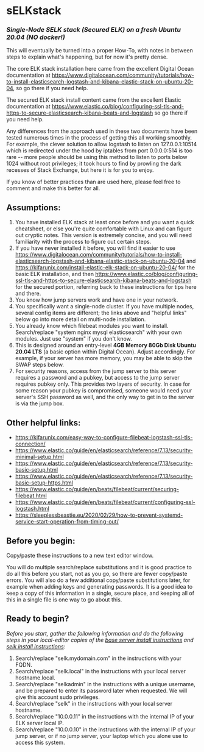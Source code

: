 # sELKstack

### *Single-Node SELK stack (Secured ELK) on a fresh Ubuntu 20.04 (NO docker!)*

This will eventually be turned into a proper How-To, with notes in between steps to explain what's happening, but for now it's pretty dense.

The core ELK stack installation here came from the excellent Digital Ocean documentation at https://www.digitalocean.com/community/tutorials/how-to-install-elasticsearch-logstash-and-kibana-elastic-stack-on-ubuntu-20-04, so go there if you need help.

The secured ELK stack install content came from the excellent Elastic documentation at https://www.elastic.co/blog/configuring-ssl-tls-and-https-to-secure-elasticsearch-kibana-beats-and-logstash so go there if you need help.

Any differences from the approach used in these two documents have been tested numerous times in the process of getting this all working smoothly. For example, the clever solution to allow logstash to listen on 127.0.0.1:10514 which is redirected under the hood by iptables from port 0.0.0.0:514 is too rare -- more people should be using this method to listen to ports below 1024 without root privileges; it took hours to find by prowling the dark recesses of Stack Exchange, but here it is for you to enjoy.

If you know of better practices than are used here, please feel free to comment and make this better for all.

## Assumptions:

1. You have installed ELK stack at least once before and you want a quick cheatsheet, or else you're quite comfortable with Linux and can figure out cryptic notes. This version is extremely concise, and you will need familiarity with the process to figure out certain steps.
1. If you have never installed it before, you will find it easier to use https://www.digitalocean.com/community/tutorials/how-to-install-elasticsearch-logstash-and-kibana-elastic-stack-on-ubuntu-20-04 and https://kifarunix.com/install-elastic-elk-stack-on-ubuntu-20-04/ for the basic ELK installation, and then https://www.elastic.co/blog/configuring-ssl-tls-and-https-to-secure-elasticsearch-kibana-beats-and-logstash for the secured portion, referring back to these instructions for tips here and there.
1. You know how jump servers work and have one in your network.
1. You specifically want a single-node cluster. If you have multiple nodes, several config items are different; the links above and "helpful links" below go into more detail on multi-node installation.
1. You already know which filebeat modules you want to install. Search/replace "system nginx mysql elasticsearch" with your own modules. Just use "system" if you don't know.
1. This is designed around an entry-level **4GB Memory 80Gb Disk Ubuntu 20.04 LTS** (a basic option within Digital Ocean). Adjust accordingly. For example, if your server has more memory, you may be able to skip the SWAP steps below.
1. For security reasons, access from the jump server to this server requires a password and a pubkey, but access to the jump server requires pubkey only. This provides two layers of security. In case for some reason your pubkey is compromised, someone would need your server's SSH password as well, and the only way to get in to the server is via the jump box.

## Other helpful links:

- https://kifarunix.com/easy-way-to-configure-filebeat-logstash-ssl-tls-connection/
- https://www.elastic.co/guide/en/elasticsearch/reference/7.13/security-minimal-setup.html
- https://www.elastic.co/guide/en/elasticsearch/reference/7.13/security-basic-setup.html
- https://www.elastic.co/guide/en/elasticsearch/reference/7.13/security-basic-setup-https.html
- https://www.elastic.co/guide/en/beats/filebeat/current/securing-filebeat.html
- https://www.elastic.co/guide/en/beats/filebeat/current/configuring-ssl-logstash.html
- https://sleeplessbeastie.eu/2020/02/29/how-to-prevent-systemd-service-start-operation-from-timing-out/

## Before you begin:

Copy/paste these instructions to a new text editor window. 

You will do multiple search/replace substitutions and it is good practice to do all this before you start, not as you go, so there are fewer copy/paste errors. You will also do a few additional copy/paste substitutions later, for example when adding keys and generating passwords. It is a good idea to keep a copy of this information in a single, secure place, and keeping all of this in a single file is one way to go about this.

## Ready to begin? 

*Before you start, gather the following information and do the following steps in your local-editor copies of the [base server install instructions](https://github.com/jaredatobe/sELKstack/blob/main/base_server_install_instructions.txt) and [selk install instructions](https://github.com/jaredatobe/sELKstack/blob/main/selk_install_instructions.txt):*

1. Search/replace "selk.mydomain.com" in the instructions with your FQDN.
1. Search/replace "selk.local" in the instructions with your local server hostname.local.
1. Search/replace "selkadmin" in the instructions with a unique username, and be prepared to enter its password later when requested. We will give this account sudo privileges.
1. Search/replace "selk" in the instructions with your local server hostname.
1. Search/replace "10.0.0.11" in the instructions with the internal IP of your ELK server local IP.
1. Search/replace "10.0.0.10" in the instructions with the internal IP of your jump server, or if no jump server, your laptop which you alone use to access this system.
